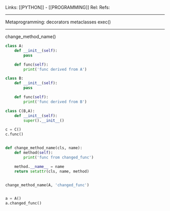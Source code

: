 Links: [[PYTHON]] - [[PROGRAMMING]]
Rel: 
Refs: 

--- 

Metaprogramming:
decorators 
metaclasses 
exec()

--- 

change_method_name()
```py
class A:
	def __init__(self):
		pass

	def func(self):
		print('func derived from A')

class B:
	def __init__(self):
		pass

	def func(self):
		print('func derived from B')

class C(B,A):
	def __init__(self):
		super().__init__()

c = C()
c.func()


def change_method_name(cls, name):
	def method(self):
		print('func from changed_func')

	method.__name__ = name
	return setattr(cls, name, method)


change_method_name(A, 'changed_func')


a = A()
a.changed_func()
```
